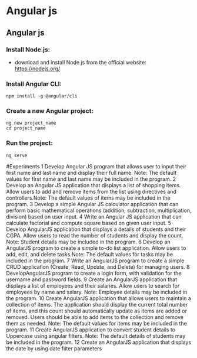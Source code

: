# Angular js

## Angular js

### Install Node.js:
* download and install Node.js from the official website: https://nodejs.org/

### Install Angular CLI:
`npm install -g @angular/cli`


### Create a new Angular project:
```
ng new project_name
cd project_name
```

### Run the project:
`ng serve`

#Experiments 
1 Develop Angular JS program that allows user to input their first name and last name and display their full
name. Note: The default values for first name and last name may be included in the program.
2 Develop an Angular JS application that displays a list of shopping items. Allow users to add and remove
items from the list using directives and controllers.Note: The default values of items may be included in
the program.
3 Develop a simple Angular JS calculator application that can perform basic mathematical operations
(addition, subtraction, multiplication, division) based on user input.
4
Write an Angular JS application that can calculate factorial and compute square based on given user input.
5 Develop AngularJS application that displays a details of students and their CGPA. Allow users to read the
number of students and display the count. Note: Student details may be included in the program.
6 Develop an AngularJS program to create a simple to-do list application. Allow users to add, edit, and delete
tasks.Note: The default values for tasks may be included in the program.
7 Write an AngularJS program to create a simple CRUD application (Create, Read, Update, and Delete) for
managing users.
8 DevelopAngularJS program to create a login form, with validation for the username and password fields.
9 Create an AngularJS application that displays a list of employees and their salaries. Allow users to search
for employees by name and salary. Note: Employee details may be included in the program.
10 Create AngularJS application that allows users to maintain a collection of items. The application should
display the current total number of items, and this count should automatically update as items are added
or removed. Users should be able to add items to the collection and remove them as needed.
Note: The default values for items may be included in the program.
11 Create AngularJS application to convert student details to Uppercase using angular filters.
Note: The default details of students may be included in the program.
12 Create an AngularJS application that displays the date by using date filter parameters
